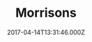 ---
date: 2017-04-14T13:31:46.000Z
title: Morrisons
latitude: 52.04938134912715
longitude: 0.9546547409704537
category: checkin
---
